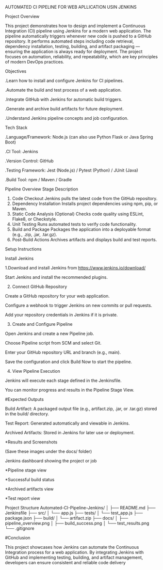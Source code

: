 AUTOMATED CI PIPELINE FOR WEB APLLICATION USIN JENKINS

Project Overview

This project demonstrates how to design and implement a Continuous Integration (CI) pipeline using Jenkins for a modern web application.
The pipeline automatically triggers whenever new code is pushed to a GitHub repository. It performs automated steps including code retrieval, dependency installation, testing, building, and artifact packaging — ensuring the application is always ready for deployment.
The project focuses on automation, reliability, and repeatability, which are key principles of modern DevOps practices.

Objectives

.Learn how to install and configure Jenkins for CI pipelines.

.Automate the build and test process of a web application.

.Integrate GitHub with Jenkins for automatic build triggers.

.Generate and archive build artifacts for future deployment.

.Understand Jenkins pipeline concepts and job configuration.

Tech Stack

.Language/Framework: Node.js (can also use Python Flask or Java Spring Boot)

.CI Tool: Jenkins

.Version Control: GitHub

.Testing Framework: Jest (Node.js) / Pytest (Python) / JUnit (Java)

.Build Tool: npm / Maven / Gradle

Pipeline Overview
Stage	Description
1. Code Checkout	Jenkins pulls the latest code from the GitHub repository.
2. Dependency Installation	Installs project dependencies using npm, pip, or Maven.
3. Static Code Analysis (Optional)	Checks code quality using ESLint, Flake8, or Checkstyle.
4. Unit Testing	Runs automated tests to verify code functionality.
5. Build and Package	Packages the application into a deployable format (e.g., .zip, .jar, .tar.gz).
6. Post-Build Actions	Archives artifacts and displays build and test reports.

Setup Instructions

 Install Jenkins

1.Download and install Jenkins from https://www.jenkins.io/download/

Start Jenkins and install the recommended plugins.

2. Connect GitHub Repository

Create a GitHub repository for your web application.

Configure a webhook to trigger Jenkins on new commits or pull requests.

Add your repository credentials in Jenkins if it is private.

3. Create and Configure Pipeline

Open Jenkins and create a new Pipeline job.

Choose Pipeline script from SCM and select Git.

Enter your GitHub repository URL and branch (e.g., main).

Save the configuration and click Build Now to start the pipeline.

4. View Pipeline Execution

Jenkins will execute each stage defined in the Jenkinsfile.

You can monitor progress and results in the Pipeline Stage View.

#Expected Outputs

Build Artifact: A packaged output file (e.g., artifact.zip, .jar, or .tar.gz) stored in the build/ directory.

Test Report: Generated automatically and viewable in Jenkins.

Archived Artifacts: Stored in Jenkins for later use or deployment.

*Results and Screenshots

(Save these images under the docs/ folder)

Jenkins dashboard showing the project or job

*Pipeline stage view

*Successful build status

*Archived artifacts view

*Test report view

Project Structure
Automated-CI-Pipeline-Jenkins/
│
├── README.md
├── Jenkinsfile
├── src/
│   └── app.js
├── tests/
│   └── test_app.js
├── package.json
├── build/
│   └── artifact.zip
├── docs/
│   ├── pipeline_overview.png
│   ├── build_success.png
│   └── test_results.png
└── .gitignore

#Conclusion

This project showcases how Jenkins can automate the Continuous Integration process for a web application.
By integrating Jenkins with GitHub and implementing testing, building, and artifact management, developers can ensure consistent and reliable code delivery
